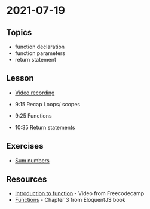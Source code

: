 # 2021-07-19

## Topics

- function declaration
- function parameters
- return statement

## Lesson

- [Video recording](https://drive.google.com/file/d/1xue-G-LYG022IAX6d6J0HijWBsvDawz-/view?usp=sharing)

- 9:15 Recap Loops/ scopes
- 9:25 Functions
- 10:35 Return statements

## Exercises

- [Sum numbers](https://github.com/FbW-E04-1/PB-0719-sum-numbers)


## Resources

- [Introduction to function](https://www.youtube.com/watch?v=R8SjM4DKK80) - Video from Freecodecamp
- [Functions](https://eloquentjavascript.net/03_functions.html) - Chapter 3 from EloquentJS book
